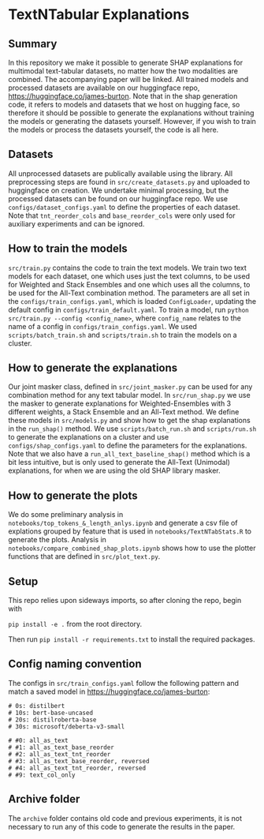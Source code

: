 # TextNTabular Explanations

## Summary

In this repository we make it possible to generate SHAP explanations for multimodal text-tabular datasets, no matter how the two modalities are combined. The accompanying paper will be linked. All trained models and processed datasets are available on our huggingface repo, <https://huggingface.co/james-burton>. Note that in the shap generation code, it refers to models and datasets that we host on hugging face, so therefore it should be possible to generate the explanations without training the models or generating the datasets yourself. However, if you wish to train the models or process the datasets yourself, the code is all here.

## Datasets

All unprocessed datasets are publically available using the library. All preprocessing steps are found in `src/create_datasets.py` and uploaded to huggingface on creation. We undertake minimal processing, but the processed datasets can be found on our huggingface repo. We use `configs/dataset_configs.yaml` to define the properties of each dataset. Note that `tnt_reorder_cols` and `base_reorder_cols` were only used for auxiliary experiments and can be ignored.

## How to train the models

`src/train.py` contains the code to train the text models. We train two text models for each dataset, one which uses just the text columns, to be used for Weighted and Stack Ensembles and one which uses all the columns, to be used for the All-Text combination method. The parameters are all set in the `configs/train_configs.yaml`, which is loaded `ConfigLoader`, updating the default config in `configs/train_default.yaml`. To train a model, run `python src/train.py --config <config_name>`, where `config_name` relates to the name of a config in `configs/train_configs.yaml`. We used `scripts/batch_train.sh` and `scripts/train.sh` to train the models on a cluster.

## How to generate the explanations

Our joint masker class, defined in `src/joint_masker.py` can be used for any combination method for any text tabular model. In `src/run_shap.py` we use the masker to generate explanations for Weighted-Ensembles with 3 different weights, a Stack Ensemble and an All-Text method. We define these models in `src/models.py` and show how to get the shap explanations in the `run_shap()` method. We use `scripts/batch_run.sh` and `scripts/run.sh` to generate the explanations on a cluster and use `configs/shap_configs.yaml` to define the parameters for the explanations. Note that we also have a `run_all_text_baseline_shap()` method which is a bit less intuitive, but is only used to generate the All-Text (Unimodal) explanations, for when we are using the old SHAP library masker. 

## How to generate the plots

We do some preliminary analysis in `notebooks/top_tokens_&_length_anlys.ipynb` and generate a csv file of explations grouped by feature that is used in `notebooks/TextNTabStats.R` to generate the plots. Analysis in `notebooks/compare_combined_shap_plots.ipynb` shows how to use the plotter functions that are defined in `src/plot_text.py`.

## Setup

This repo relies upon sideways imports, so after cloning the repo, begin with

`pip install -e .` from the root directory.

Then run `pip install -r requirements.txt` to install the required packages.

## Config naming convention

The configs in `src/train_configs.yaml` follow the following pattern and match a saved model in <https://huggingface.co/james-burton>:
```
# 0s: distilbert
# 10s: bert-base-uncased
# 20s: distilroberta-base
# 30s: microsoft/deberta-v3-small

# #0: all_as_text
# #1: all_as_text_base_reorder
# #2: all_as_text_tnt_reorder
# #3: all_as_text_base_reorder, reversed
# #4: all_as_text_tnt_reorder, reversed
# #9: text_col_only
```

## Archive folder

The `archive` folder contains old code and previous experiments, it is not necessary to run any of this code to generate the results in the paper.
